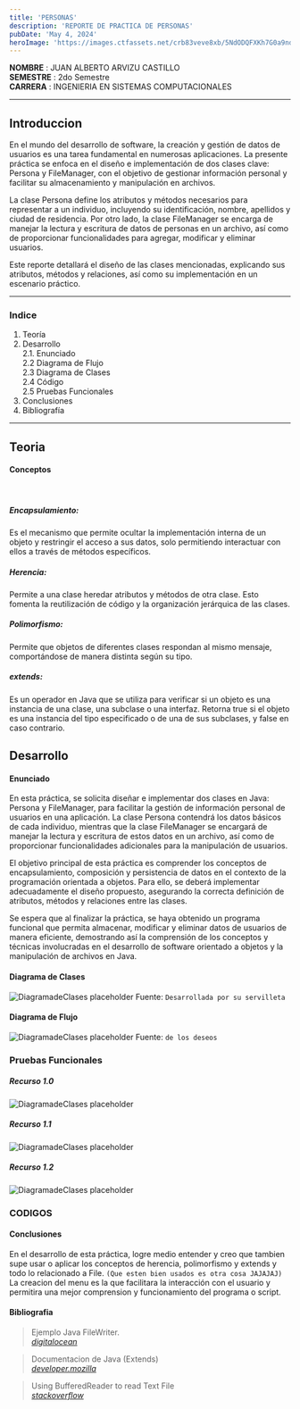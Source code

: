 ```yaml
---
title: 'PERSONAS'
description: 'REPORTE DE PRACTICA DE PERSONAS'
pubDate: 'May 4, 2024'
heroImage: 'https://images.ctfassets.net/crb83veve8xb/5NdODQFXKh7G0a9ndO2Tdr/bc98c92588df661b925306c2d9bba5c4/UX_Persona_Disen__o_Itzel.png'
---
```


**NOMBRE** : JUAN ALBERTO ARVIZU CASTILLO <br>
**SEMESTRE** : 2do Semestre<br>
**CARRERA** : INGENIERIA EN SISTEMAS COMPUTACIONALES

<hr>

## Introduccion

En el mundo del desarrollo de software, la creación y gestión de datos de usuarios es una tarea fundamental en numerosas aplicaciones. La presente práctica se enfoca en el diseño e implementación de dos clases clave: Persona y FileManager, con el objetivo de gestionar información personal y facilitar su almacenamiento y manipulación en archivos.

La clase Persona define los atributos y métodos necesarios para representar a un individuo, incluyendo su identificación, nombre, apellidos y ciudad de residencia. Por otro lado, la clase FileManager se encarga de manejar la lectura y escritura de datos de personas en un archivo, así como de proporcionar funcionalidades para agregar, modificar y eliminar usuarios.

Este reporte detallará el diseño de las clases mencionadas, explicando sus atributos, métodos y relaciones, así como su implementación en un escenario práctico.

<hr>

### Indice

1. Teoría
2. Desarrollo <br>
2.1. Enunciado <br> 
2.2 Diagrama de Flujo <br> 
2.3 Diagrama de Clases <br> 
2.4 Código <br> 
2.5 Pruebas Funcionales
3. Conclusiones
4. Bibliografía

<hr>

## Teoria
#### Conceptos
<br>

##### Encapsulamiento:

Es el mecanismo que permite ocultar la implementación interna de un objeto y restringir el acceso a sus datos, solo permitiendo interactuar con ellos a través de métodos específicos.

##### Herencia:
Permite a una clase heredar atributos y métodos de otra clase. Esto fomenta la reutilización de código y la organización jerárquica de las clases.

##### Polimorfismo:

Permite que objetos de diferentes clases respondan al mismo mensaje, comportándose de manera distinta según su tipo.

##### extends:

Es un operador en Java que se utiliza para verificar si un objeto es una instancia de una clase, una subclase o una interfaz. Retorna true si el objeto es una instancia del tipo especificado o de una de sus subclases, y false en caso contrario.

## Desarrollo

#### Enunciado

En esta práctica, se solicita diseñar e implementar dos clases en Java: Persona y FileManager, para facilitar la gestión de información personal de usuarios en una aplicación. La clase Persona contendrá los datos básicos de cada individuo, mientras que la clase FileManager se encargará de manejar la lectura y escritura de estos datos en un archivo, así como de proporcionar funcionalidades adicionales para la manipulación de usuarios.

El objetivo principal de esta práctica es comprender los conceptos de encapsulamiento, composición y persistencia de datos en el contexto de la programación orientada a objetos. Para ello, se deberá implementar adecuadamente el diseño propuesto, asegurando la correcta definición de atributos, métodos y relaciones entre las clases.

Se espera que al finalizar la práctica, se haya obtenido un programa funcional que permita almacenar, modificar y eliminar datos de usuarios de manera eficiente, demostrando así la comprensión de los conceptos y técnicas involucradas en el desarrollo de software orientado a objetos y la manipulación de archivos en Java.

#### Diagrama de Clases

![DiagramadeClases placeholder](https://github.com/ArZz04/Personas/blob/main/resources/clases.png?raw=true)
Fuente: `Desarrollada por su servilleta`

#### Diagrama de Flujo

![DiagramadeClases placeholder](https://s1.significados.com/foto/diagrama-de-flujo-tipo-vertical.jpg?class=article)
Fuente: `de los deseos`

### Pruebas Funcionales
##### Recurso 1.0
![DiagramadeClases placeholder](../../../public/recurso1.png)
##### Recurso 1.1
![DiagramadeClases placeholder](../../../public/recurso2.png)
##### Recurso 1.2
![DiagramadeClases placeholder](../../../public/recurso3.png)


### CODIGOS

<script src="https://gist.github.com/ArZz04/d20f029d32b0f60b62ec7938765f3703.js"></script>

#### Conclusiones

En el desarrollo de esta práctica, logre medio entender y creo que tambien supe usar o aplicar los conceptos de herencia, polimorfismo y extends y todo lo relacionado a File. `(Que esten bien usados es otra cosa JAJAJAJ)` La creacion del menu es la que facilitara la interacción con el usuario y permitira una mejor comprension y funcionamiento del programa o script.


#### Bibliografia

> Ejemplo Java FileWriter. <br>  <cite>[digitalocean](https://www.digitalocean.com/community/tutorials/java-filewriter-example)</cite>

> Documentacion de Java (Extends) <br> <cite>[developer.mozilla](https://developer.mozilla.org/es/docs/Web/JavaScript/Reference/Classes/extends)</cite>

> Using BufferedReader to read Text File <br> <cite>[stackoverflow](https://stackoverflow.com/questions/16104616/using-bufferedreader-to-read-text-file)</cite>
